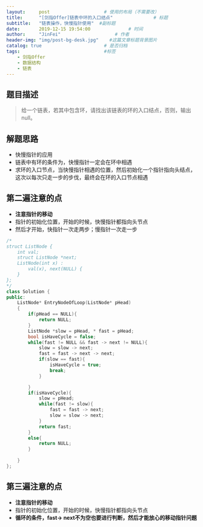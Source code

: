 ```yaml
---
layout:     post                    # 使用的布局（不需要改） 
title:      "[剑指Offer]链表中环的入口结点"               # 标题  
subtitle:   "链表操作，快慢指针使用"  #副标题 
date:       2019-12-15 19:54:00              # 时间 
author:     "JinFei"                    # 作者 
header-img: "img/post-bg-desk.jpg"    #这篇文章标题背景图片 
catalog: true                       # 是否归档 
tags:                               #标签     
    - 剑指Offer 
    - 数据结构
    - 链表
---
```


## 题目描述
> 给一个链表，若其中包含环，请找出该链表的环的入口结点，否则，输出null。

## 解题思路

- 快慢指针的应用
- 链表中有环的条件为，快慢指针一定会在环中相遇
- 求环的入口节点，当快慢指针相遇的位置，然后初始化一个指针指向头结点，这次以每次只走一步的步伐，最终会在环的入口节点相遇

## 第二遍注意的点

- **注意指针的移动**
- 指针的初始化位置，开始的时候，快慢指针都指向头节点
- 然后才开始，快指针一次走两步；慢指针一次走一步


```C++
/*
struct ListNode {
    int val;
    struct ListNode *next;
    ListNode(int x) :
        val(x), next(NULL) {
    }
};
*/
class Solution {
public:
    ListNode* EntryNodeOfLoop(ListNode* pHead)
    {
        if(pHead == NULL){
            return NULL;
        }
        ListNode *slow = pHead, * fast = pHead;
        bool isHaveCycle = false;
        while(fast != NULL && fast -> next != NULL){
            slow = slow -> next;
            fast = fast -> next -> next;
            if(slow == fast){
                isHaveCycle = true;
                break;
            }

        }
        if(isHaveCycle){
            slow = pHead;
            while(fast != slow){
                fast = fast -> next;
                slow = slow -> next;
            }
            return fast;
        }
        else{
            return NULL;
        }
        
    }
};
```

## 第三遍注意的点

- **注意指针的移动**
- 指针的初始化位置，开始的时候，快慢指针都指向头节点
- **循环的条件，fast-> next不为空也要进行判断，然后才能放心的移动指针问题**